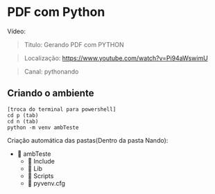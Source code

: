 # PDF com Python

Vídeo: 

> Titulo: Gerando PDF com PYTHON

> Localização: https://www.youtube.com/watch?v=Pi94aWswimU

> Canal: pythonando



## Criando o ambiente

	
	[troca do terminal para powershell]
	cd p (tab)
	cd n (tab)
	python -m venv ambTeste
	
Criação automática das pastas(Dentro da pasta Nando):

-  :file_folder:  ambTeste
	- :file_folder: Include
	- :file_folder: Lib
	- :file_folder: Scripts
	- :pencil: pyvenv.cfg
